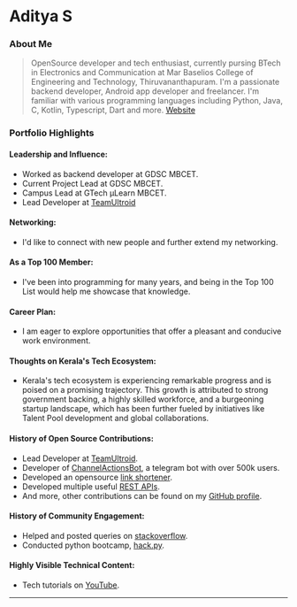 # Aditya S

### About Me

> OpenSource developer and tech enthusiast, currently pursing BTech in Electronics and Communication at Mar Baselios College of Engineering and Technology, Thiruvananthapuram. 
> I'm a passionate backend developer, Android app developer and freelancer. I'm familiar with various programming languages including Python, Java, C, Kotlin, Typescript, Dart and more. [Website](https://xditya.me)


### Portfolio Highlights

#### Leadership and Influence:

- Worked as backend developer at GDSC MBCET.
- Current Project Lead at GDSC MBCET.
- Campus Lead at GTech µLearn MBCET.
- Lead Developer at [TeamUltroid](https://github.com/TeamUltroid/)

#### Networking:

- I'd like to connect with new people and further extend my networking.

#### As a Top 100 Member:

- I've been into programming for many years, and being in the Top 100 List would help me showcase that knowledge.

#### Career Plan:

- I am eager to explore opportunities that offer a pleasant and conducive work environment.

#### Thoughts on Kerala's Tech Ecosystem:

- Kerala's tech ecosystem is experiencing remarkable progress and is poised on a promising trajectory. This growth is attributed to strong government backing, a highly skilled workforce, and a burgeoning startup landscape, which has been further fueled by initiatives like Talent Pool development and global collaborations.

#### History of Open Source Contributions:

- Lead Developer at [TeamUltroid](https://github.com/TeamUltroid/).
- Developer of [ChannelActionsBot](https://github.com/xditya/ChannelActionsBot), a telegram bot with over 500k users.
- Developed an opensource [link shortener](https://github.com/xditya/WebShortener).
- Developed multiple useful [REST APIs](https://apis.xditya.me/). 
- And more, other contributions can be found on my [GitHub profile](https://github.com/xditya).

#### History of Community Engagement:

-  Helped and posted queries on [stackoverflow](https://stackoverflow.com/users/15249128/xditya).
- Conducted python bootcamp, [hack.py](https://gdscmbcet.notion.site/hack-py-Playbook-GDSC-MBCET-4a68f7497a094cc193c1ea87cbd2d3b8).

#### Highly Visible Technical Content:

- Tech tutorials on [YouTube](https://youtube.com/@xditya).

---

